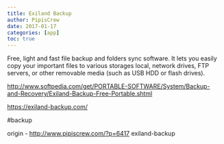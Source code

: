 ```yaml
---
title: Exiland Backup
author: PipisCrew
date: 2017-01-17
categories: [app]
toc: true
---
```


Free, light and fast file backup and folders sync software. It lets you easily copy your important files to various storages local, network drives, FTP servers, or other removable media (such as USB HDD or flash drives).

http://www.softpedia.com/get/PORTABLE-SOFTWARE/System/Backup-and-Recovery/Exiland-Backup-Free-Portable.shtml

https://exiland-backup.com/

#backup

origin - http://www.pipiscrew.com/?p=6417 exiland-backup